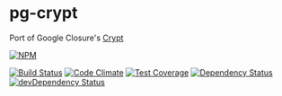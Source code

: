 # pg-crypt

Port of Google Closure's [Crypt](https://github.com/google/closure-library/blob/master/closure/goog/crypt/crypt.js)

[![NPM](https://nodei.co/npm/pg-crypt.png)](https://nodei.co/npm/pg-crypt/)

[![Build Status](https://travis-ci.org/polyglotted/pg-crypt.svg?branch=master)](https://travis-ci.org/polyglotted/pg-crypt)
[![Code Climate](https://codeclimate.com/github/polyglotted/pg-crypt/badges/gpa.svg)](https://codeclimate.com/github/polyglotted/pg-crypt)
[![Test Coverage](https://codeclimate.com/github/polyglotted/pg-crypt/badges/coverage.svg)](https://codeclimate.com/github/polyglotted/pg-crypt/coverage)
[![Dependency Status](https://david-dm.org/polyglotted/pg-crypt.svg)](https://david-dm.org/polyglotted/pg-crypt)
[![devDependency Status](https://david-dm.org/polyglotted/pg-crypt/dev-status.svg?branch=master)](https://david-dm.org/polyglotted/pg-crypt#info=devDependencies)

